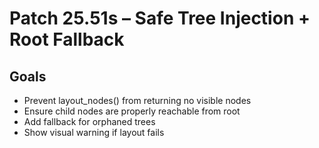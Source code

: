 # Patch 25.51s – Safe Tree Injection + Root Fallback

## Goals
- Prevent layout_nodes() from returning no visible nodes
- Ensure child nodes are properly reachable from root
- Add fallback for orphaned trees
- Show visual warning if layout fails
